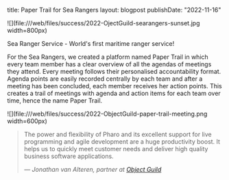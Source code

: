 title: Paper Trail for Sea Rangers
layout: blogpost
publishDate: "2022-11-16"

![](file:///web/files/success/2022-OjectGuild-searangers-sunset.jpg width=800px)

Sea Ranger Service - World's first maritime ranger service!

For the Sea Rangers, we created a platform named Paper Trail in which every team member has a clear overview of all the 
agendas of meetings they attend. Every meeting follows their personalised accountability format. Agenda points are easily recorded centrally by 
each team and after a meeting has been concluded, each member receives her action points. This creates a trail of meetings with agenda and 
action items for each team over time, hence the name Paper Trail.

![](file:///web/files/success/2022-ObjectGuild-paper-trail-meeting.png width=600px)

> The power and flexibility of Pharo and its excellent support for live programming and agile development are a huge productivity boost.
It helps us to quickly meet customer needs and deliver high quality business software applications.
>
> &mdash; _Jonathan van Alteren, partner at [Object Guild](https://objectguild.com/)_
